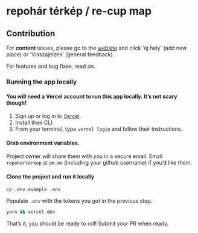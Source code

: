 # repohár térkép / re-cup map

## Contribution

For **content** issues, please go to the [website](https://repoharterkep.hu) and click 'új hely' (add new place) or 'Visszajelzés' (general feedback).

For features and bug fixes, read on.

### Running the app locally

#### You will need a Vercel account to run this app locally. It’s not scary though!

1. Sign up or log in to [Vercel](https://vercel.com).
2. Install their CLI
3. From your terminal, type `vercel login` and follow their instructions.

#### Grab environment variables.

Project owner will share them with you in a secure email. Email `repoharterkep` at `pm.me` (including your github username) if you’d like them.

#### Clone the project and run it locally

```sh
cp .env.example .env
```
Populate `.env` with the tokens you got in the previous step.

```sh
yarn && vercel dev
```

That’s it, you should be ready to roll! Submit your PR when ready.
